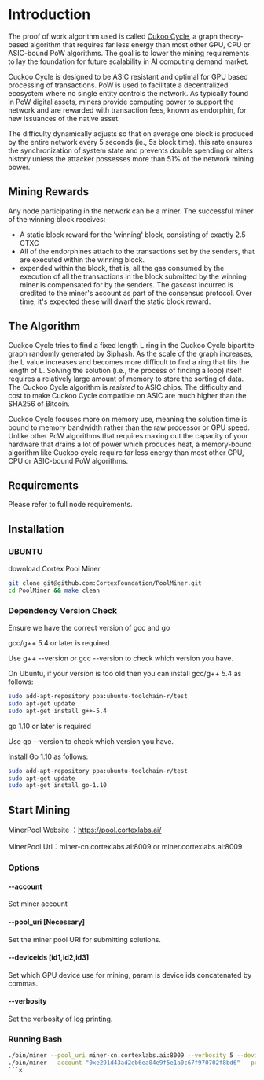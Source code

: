 # Introduction

The proof of work algorithm used is called [Cukoo Cycle](https://github.com/tromp/cuckoo), a graph theory-based algorithm that requires far less energy than most other GPU, CPU or ASIC-bound PoW algorithms. The goal is to lower the mining requirements to lay the foundation for future scalability in AI computing demand market.

Cuckoo Cycle is designed to be ASIC resistant and optimal for GPU based processing of transactions. PoW is used to facilitate a decentralized ecosystem where no single entity controls the network. As typically found in PoW digital assets, miners provide computing power to support the network and are rewarded with transaction fees, known as endorphin, for new issuances of the native asset.    

The difficulty dynamically adjusts so that on average one block is produced by the entire network every 5 seconds (ie., 5s block time). this rate ensures the synchronization of system state and prevents double spending or alters history unless the attacker possesses more than 51% of the network mining power.

## Mining Rewards

Any node participating in the network can be a miner. The successful miner of the winning block receives:

- A static block reward for the 'winning' block, consisting of exactly 2.5 CTXC
- All of the endorphines attach to the transactions set by the senders, that are executed within the winning block.
-  expended within the block, that is, all the gas consumed by the execution of all the transactions in the block submitted by the winning miner is compensated for by the senders. The gascost incurred is credited to the miner's account as part of the consensus protocol. Over time, it's expected these will dwarf the static block reward.

## The Algorithm

Cuckoo Cycle tries to find a fixed length L ring in the Cuckoo Cycle bipartite graph randomly generated by Siphash. As the scale of the graph increases, the L value increases and becomes more difficult to find a ring that fits the length of L. Solving the solution (i.e., the process of finding a loop) itself requires a relatively large amount of memory to store the sorting of data. The Cuckoo Cycle algorithm is *resisted* to ASIC chips. The difficulty and cost to make Cuckoo Cycle compatible on ASIC are much higher than the SHA256 of Bitcoin.

Cuckoo Cycle focuses more on memory use, meaning the solution time is bound to memory bandwidth rather than the raw processor or GPU speed. Unlike other PoW algorithms that requires maxing out the capacity of your hardware that drains a lot of power which produces heat, a memory-bound algorithm like Cuckoo cycle require far less energy than most other GPU, CPU or ASIC-bound PoW algorithms.

## Requirements

Please refer to full node requirements.

## Installation
### UBUNTU

download Cortex Pool Miner

```bash
git clone git@github.com:CortexFoundation/PoolMiner.git
cd PoolMiner && make clean
```

### Dependency Version Check
Ensure we have the correct version of gcc and  go

gcc/g++ 5.4 or later is required.

Use g++ --version or gcc --version to check which version you have.

On Ubuntu, if your version is too old then you can install gcc/g++ 5.4 as follows:

```bash
sudo add-apt-repository ppa:ubuntu-toolchain-r/test
sudo apt-get update
sudo apt-get install g++-5.4
```

go 1.10 or later is required

Use go --version to check which version you have.

Install Go 1.10 as follows:

```bash
sudo add-apt-repository ppa:ubuntu-toolchain-r/test
sudo apt-get update
sudo apt-get install go-1.10
```

## Start Mining

MinerPool Website ：https://pool.cortexlabs.ai/

MinerPool Uri：miner-cn.cortexlabs.ai:8009  or   miner.cortexlabs.ai:8009

### Options

#### --account

Set miner account

#### --pool_uri [Necessary]

Set the miner pool URI for submitting solutions.

#### --deviceids [id1,id2,id3]

Set which GPU device use for mining, param is device ids concatenated by commas.

#### --verbosity

Set the verbosity of log printing.

### Running Bash

```Bash
./bin/miner --pool_uri miner-cn.cortexlabs.ai:8009 --verbosity 5 --deviceids 0
./bin/miner --account "0xe291d43ad2eb6ea04e9f5e1a0c67f970702f8bd6" --pool_uri miner-cn.cortexlabs.ai:8009 --verbosity 5 --deviceids 0,1,2,3
​```x
```